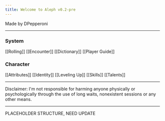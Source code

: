 ```yaml
---
title: Welcome to Aleph v0.2-pre
---
```

Made by DPepperoni

---
### System
[[Rolling]]
[[Encounter]]
[[Dictionary]]
[[Player Guide]]


### Character
[[Attributes]]
[[Identity]]
[[Leveling Up]]
[[Skills]]
[[Talents]]

---

Disclaimer: I'm not responsible for harming anyone physically or psychologically through the use of long waits, nonexistent sessions or any other means. 

---

PLACEHOLDER STRUCTURE, NEED UPDATE